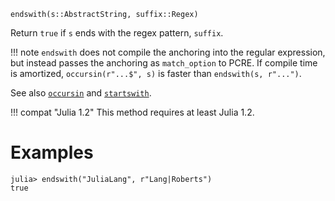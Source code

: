 ```
endswith(s::AbstractString, suffix::Regex)
```

Return `true` if `s` ends with the regex pattern, `suffix`.

!!! note
    `endswith` does not compile the anchoring into the regular expression, but instead passes the anchoring as `match_option` to PCRE. If compile time is amortized, `occursin(r"...$", s)` is faster than `endswith(s, r"...")`.


See also [`occursin`](@ref) and [`startswith`](@ref).

!!! compat "Julia 1.2"
    This method requires at least Julia 1.2.


# Examples

```jldoctest
julia> endswith("JuliaLang", r"Lang|Roberts")
true
```
